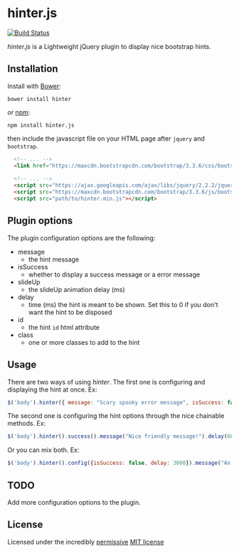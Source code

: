 # hinter.js

[![Build Status](https://travis-ci.org/nevermnd/hinter.js.svg?branch=master)](https://travis-ci.org/nevermnd/hinter.js)

*hinter.js* is a Lightweight jQuery plugin to display nice bootstrap hints.

## Installation

Install with [Bower](http://bower.io):

``` bower install hinter ```

or [npm](https://www.npmjs.com):

``` npm install hinter.js ```

then include the javascript file on your HTML page after `jquery` and `bootstrap`.

```html
  <!-- ... -->
  <link href="https://maxcdn.bootstrapcdn.com/bootstrap/3.3.6/css/bootstrap.min.css" rel="stylesheet">
  
  <!-- ... -->
  <script src="https://ajax.googleapis.com/ajax/libs/jquery/2.2.2/jquery.min.js"></script>
  <script src="https://maxcdn.bootstrapcdn.com/bootstrap/3.3.6/js/bootstrap.min.js"></script>
  <script src="path/to/hinter.min.js"></script>
```

## Plugin options

The plugin configuration options are the following:

+ message 
  + the hint message
+ isSuccess
  + whether to display a success message or a error message
+ slideUp
  + the slideUp animation delay (ms)
+ delay
  + time (ms) the hint is meant to be shown. Set this to 0 if you don't want the hint to be disposed
+ id
  + the hint `id` html attribute
+ class
  + one or more classes to add to the hint
  
## Usage

There are two ways of using *hinter*. The first one is configuring and displaying the hint at once. Ex:

```js
$('body').hinter({ message: "Scary spooky error message", isSuccess: false, id: "hinter-2-spooky" });
```

The second one is configuring the hint options through the nice chainable methods. Ex:

```js
$('body').hinter().success().message("Nice friendly message!").delay(6000).show();
```

Or you can mix both. Ex:

```js
$('body').hinter().config({isSuccess: false, delay: 3000}).message("An error has ocurred =[").show();
```

## TODO

Add more configuration options to the plugin.

## License

Licensed under the incredibly [permissive](http://en.wikipedia.org/wiki/Permissive_free_software_licence) [MIT license](http://creativecommons.org/licenses/MIT/)
